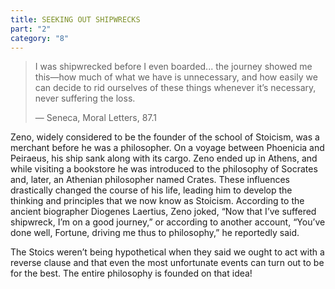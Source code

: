 ```yaml
---
title: SEEKING OUT SHIPWRECKS
part: "2"
category: "8"
---
```


> I was shipwrecked before I even boarded... the journey showed me this—how much of what we have is unnecessary, and how easily we can decide to rid ourselves of these things whenever it’s necessary, never suffering the loss.
>
> — Seneca, Moral Letters, 87.1

Zeno, widely considered to be the founder of the school of Stoicism, was a merchant before he was a philosopher. On a voyage between Phoenicia and Peiraeus, his ship sank along with its cargo. Zeno ended up in Athens, and while visiting a bookstore he was introduced to the philosophy of Socrates and, later, an Athenian philosopher named Crates. These influences drastically changed the course of his life, leading him to develop the thinking and principles that we now know as Stoicism. According to the ancient biographer Diogenes Laertius, Zeno joked, “Now that I’ve suffered shipwreck, I’m on a good journey,” or according to another account, “You’ve done well, Fortune, driving me thus to philosophy,” he reportedly said.

The Stoics weren’t being hypothetical when they said we ought to act with a reverse clause and that even the most unfortunate events can turn out to be for the best. The entire philosophy is founded on that idea!
